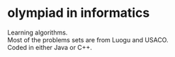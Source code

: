 # olympiad in informatics
Learning algorithms.  
Most of the problems sets are from Luogu and USACO.  
Coded in either Java or C++.
